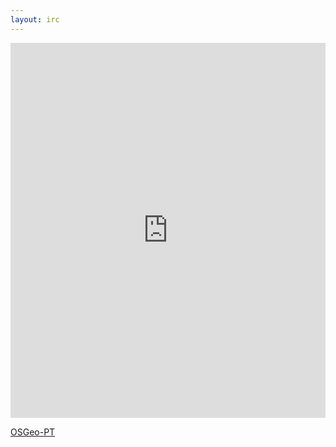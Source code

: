 ```yaml
---
layout: irc
---
```

<iframe src="https://kiwiirc.com/client/irc.freenode.net/#osgeo-pt" style="border:0; width:100%; height:600px;"></iframe>

<a id="nabblelink" href="http://osgeo-org.1560.x6.nabble.com/OSGeo-Portuguese-Local-Chapter-f3731409.html/">OSGeo-PT</a>
<script src="http://osgeo-org.1560.x6.nabble.com/OSGeo-Portuguese-Local-Chapter-f3731409.html/embed/f1"></script>